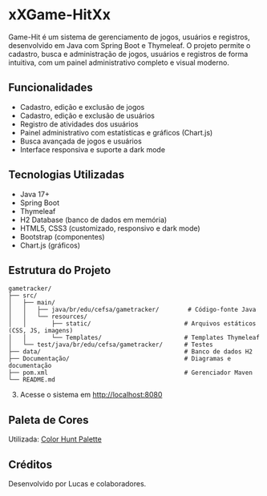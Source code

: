 # xXGame-HitXx

Game-Hit é um sistema de gerenciamento de jogos, usuários e registros, desenvolvido em Java com Spring Boot e Thymeleaf. O projeto permite o cadastro, busca e administração de jogos, usuários e registros de forma intuitiva, com um painel administrativo completo e visual moderno.

## Funcionalidades
- Cadastro, edição e exclusão de jogos
- Cadastro, edição e exclusão de usuários
- Registro de atividades dos usuários
- Painel administrativo com estatísticas e gráficos (Chart.js)
- Busca avançada de jogos e usuários
- Interface responsiva e suporte a dark mode

## Tecnologias Utilizadas
- Java 17+
- Spring Boot
- Thymeleaf
- H2 Database (banco de dados em memória)
- HTML5, CSS3 (customizado, responsivo e dark mode)
- Bootstrap (componentes)
- Chart.js (gráficos)

## Estrutura do Projeto
```
gametracker/
├── src/
│   ├── main/
│   │   ├── java/br/edu/cefsa/gametracker/        # Código-fonte Java
│   │   └── resources/
│   │       ├── static/                          # Arquivos estáticos (CSS, JS, imagens)
│   │       └── Templates/                       # Templates Thymeleaf
│   └── test/java/br/edu/cefsa/gametracker/      # Testes
├── data/                                        # Banco de dados H2
├── Documentação/                                # Diagramas e documentação
├── pom.xml                                      # Gerenciador Maven
└── README.md
```

3. Acesse o sistema em [http://localhost:8080](http://localhost:8081)

## Paleta de Cores
Utilizada: [Color Hunt Palette](https://colorhunt.co/palette/fbeed7ffba5aff7657665c84)

## Créditos
Desenvolvido por Lucas e colaboradores.


